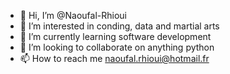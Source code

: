 - 👋 Hi, I’m @Naoufal-Rhioui
- 👀 I’m interested in conding, data and martial arts
- 🌱 I’m currently learning software development 
- 💞️ I’m looking to collaborate on anything python
- 📫 How to reach me naoufal.rhioui@hotmail.fr

<!---
Naoufal-Rhioui/Naoufal-Rhioui is a ✨ special ✨ repository because its `README.md` (this file) appears on your GitHub profile.
You can click the Preview link to take a look at your changes.
--->
